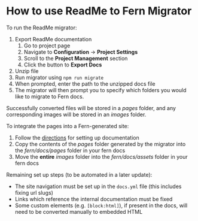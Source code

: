 # How to use ReadMe to Fern Migrator

To run the ReadMe migrator:

1. Export ReadMe documentation
   1. Go to project page
   1. Navigate to **Configuration** -> **Project Settings**
   1. Scroll to the **Project Management** section
   1. Click the button to **Export Docs**
1. Unzip file
1. Run migrator using `npm run migrate`
1. When prompted, enter the path to the unzipped docs file
1. The migrator will then prompt you to specify which folders you would like to migrate to Fern docs.

Successfully converted files will be stored in a _pages_ folder, and any corresponding images will be stored in an _images_ folder.

To integrate the pages into a Fern-generated site:

1. Follow the [directions](https://buildwithfern.com/learn/docs/getting-started/quickstart) for setting up documentation
1. Copy the contents of the _pages_ folder generated by the migrator into the _fern/docs/pages_ folder in your fern docs
1. Move the **entire** _images_ folder into the _fern/docs/assets_ folder in your fern docs

Remaining set up steps (to be automated in a later update):

- The site navigation must be set up in the `docs.yml` file (this includes fixing url slugs)
- Links which reference the internal documentation must be fixed
- Some custom elements (e.g. `[block:html]`), if present in the docs, will need to be converted manually to embedded HTML
